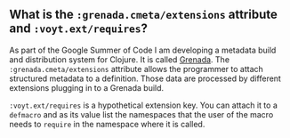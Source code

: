 ## What is the `:grenada.cmeta/extensions` attribute and `:voyt.ext/requires`?

As part of the Google Summer of Code I am developing a metadata build and
distribution system for Clojure. It is called
[Grenada](https://github.com/clj-grenada). The `:grenada.cmeta/extensions`
attribute allows the programmer to attach structured metadata to a definition.
Those data are processed by different extensions plugging in to a Grenada build.

`:voyt.ext/requires` is a hypothetical extension key. You can attach it to a
`defmacro` and as its value list the namespaces that the user of the macro needs
to `require` in the namespace where it is called.

